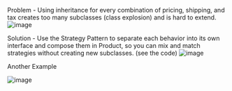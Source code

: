 Problem -
Using inheritance for every combination of pricing, shipping, and tax creates too many subclasses (class explosion) and is hard to extend.
![image](https://github.com/user-attachments/assets/575d3be0-7f2a-4ebb-bdca-0d9a8807fe1f)


Solution -
Use the Strategy Pattern to separate each behavior into its own interface and compose them in Product, so you can mix and match strategies without creating new subclasses.  (see the code)
![image](https://github.com/user-attachments/assets/887ba778-1cda-4f52-a130-9d6686ab870b)

Another Example

![image](https://github.com/user-attachments/assets/bef77f08-2fff-4850-81d3-6f3f44fd5fac)
